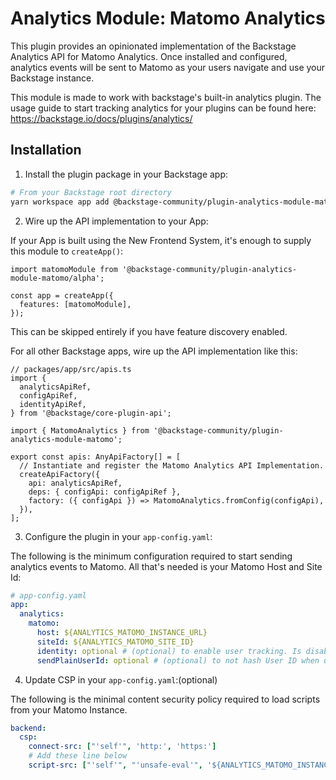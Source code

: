# Analytics Module: Matomo Analytics

This plugin provides an opinionated implementation of the Backstage Analytics
API for Matomo Analytics. Once installed and configured, analytics events will
be sent to Matomo as your users navigate and use your Backstage instance.

This module is made to work with backstage's built-in analytics plugin. The usage guide to start tracking analytics for your plugins can be found here: https://backstage.io/docs/plugins/analytics/

## Installation

1. Install the plugin package in your Backstage app:

```sh
# From your Backstage root directory
yarn workspace app add @backstage-community/plugin-analytics-module-matomo
```

2. Wire up the API implementation to your App:

If your App is built using the New Frontend System, it's enough to supply this
module to `createApp()`:

```tsx
import matomoModule from '@backstage-community/plugin-analytics-module-matomo/alpha';

const app = createApp({
  features: [matomoModule],
});
```

This can be skipped entirely if you have feature discovery enabled.

For all other Backstage apps, wire up the API implementation like this:

```tsx
// packages/app/src/apis.ts
import {
  analyticsApiRef,
  configApiRef,
  identityApiRef,
} from '@backstage/core-plugin-api';

import { MatomoAnalytics } from '@backstage-community/plugin-analytics-module-matomo';

export const apis: AnyApiFactory[] = [
  // Instantiate and register the Matomo Analytics API Implementation.
  createApiFactory({
    api: analyticsApiRef,
    deps: { configApi: configApiRef },
    factory: ({ configApi }) => MatomoAnalytics.fromConfig(configApi),
  }),
];
```

3. Configure the plugin in your `app-config.yaml`:

The following is the minimum configuration required to start sending analytics
events to Matomo. All that's needed is your Matomo Host and Site Id:

```yaml
# app-config.yaml
app:
  analytics:
    matomo:
      host: ${ANALYTICS_MATOMO_INSTANCE_URL}
      siteId: ${ANALYTICS_MATOMO_SITE_ID}
      identity: optional # (optional) to enable user tracking. Is disabled by default
      sendPlainUserId: optional # (optional) to not hash User ID when user tracking is enabled. User ID is hashed by default.
```

4. Update CSP in your `app-config.yaml`:(optional)

The following is the minimal content security policy required to load scripts from your Matomo Instance.

```yaml
backend:
  csp:
    connect-src: ["'self'", 'http:', 'https:']
    # Add these line below
    script-src: ["'self'", "'unsafe-eval'", '${ANALYTICS_MATOMO_INSTANCE_URL}']
```
